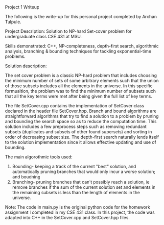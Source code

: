 Project 1 Writeup

The following is the write-up for this personal project completed by Archan Tulpule.

Project Description: Solution to NP-hard Set-cover problem for undergraduate class CSE 431 at MSU. 

Skills demonstrated: C++, NP-completeness, depth-first search, algorithmic analysis, branching & bounding techniques for tackling exponential-time problems.

Solution description: 

The set cover problem is a classic NP-hard problem that includes choosing the minimum number of sets of some arbitrary elements such that the union of those subsets includes all the elements in the universe. In this specific formualtion, the problem was to find the minimum number of subsets such that all the key terms were met after being given the full list of key terms. 

The file SetCover.cpp contains the implementation of SetCover class declared in the header file SetCover.hpp. Branch and bound algorithms are straightforward algorithms that try to find a solution to a problem by pruning and bounding the search space so as to reduce the computation time. This solution includes a few preprocess steps such as removing redundant subsets (duplicates and subsets of other found supersets) and sorting in order of decreasing subset size. The depth-first search naturally lends itself to the solution implementation since it allows effective updating and use of bounding. 

The main algorothmic tools used:
1) Bounding- keeping a track of the current "best" solution, and automatically pruning branches that would only incur a worse solution; and boudning
2) Branching- pruning branches that can't possibly reach a solution, ie remove branches if the sum of the current solution set and elements in the remaining subsets is less than the length of elements in the universe.

Note: The code in main.py is the original python code for the homework assignment I completed in my CSE 431 class. In this project, the code was adapted into C++ in the SetCover.cpp and SetCover.hpp files.